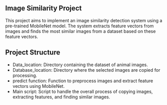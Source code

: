 ## Image Similarity Project
This project aims to implement an image similarity detection system using a pre-trained MobileNet model. The system extracts feature vectors from images and finds the most similar images from a dataset based on these feature vectors.

## Project Structure
- Data_location: Directory containing the dataset of animal images.
- Database_location: Directory where the selected images are copied for processing.
- predict function: Function to preprocess images and extract feature vectors using MobileNet.
- Main script: Script to handle the overall process of copying images, extracting features, and finding similar images.
